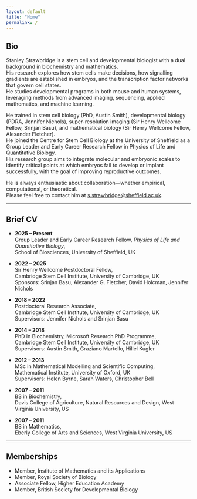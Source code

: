 ```yaml
---
layout: default
title: "Home"
permalink: /
---
```


## Bio

Stanley Strawbridge is a stem cell and developmental biologist with a dual background in biochemistry and mathematics.  
His research explores how stem cells make decisions, how signalling gradients are established in embryos, and the transcription factor networks that govern cell states.  
He studies developmental programs in both mouse and human systems, leveraging methods from advanced imaging, sequencing, applied mathematics, and machine learning.

He trained in stem cell biology (PhD, Austin Smith), developmental biology (PDRA, Jennifer Nichols), super-resolution imaging (Sir Henry Wellcome Fellow, Srinjan Basu), and mathematical biology (Sir Henry Wellcome Fellow, Alexander Fletcher).  
He joined the Centre for Stem Cell Biology at the University of Sheffield as a Group Leader and Early Career Research Fellow in Physics of Life and Quantitative Biology.  
His research group aims to integrate molecular and embryonic scales to identify critical points at which embryos fail to develop or implant successfully, with the goal of improving reproductive outcomes.

He is always enthusiastic about collaboration—whether empirical, computational, or theoretical.  
Please feel free to contact him at [s.strawbridge@sheffield.ac.uk](mailto:s.strawbridge@sheffield.ac.uk).

---

## Brief CV

- **2025 – Present**  
  Group Leader and Early Career Research Fellow, *Physics of Life and Quantitative Biology*,  
  School of Biosciences, University of Sheffield, UK

- **2022 – 2025**  
  Sir Henry Wellcome Postdoctoral Fellow,  
  Cambridge Stem Cell Institute, University of Cambridge, UK  
  Sponsors: Srinjan Basu, Alexander G. Fletcher, David Holcman, Jennifer Nichols

- **2018 – 2022**  
  Postdoctoral Research Associate,  
  Cambridge Stem Cell Institute, University of Cambridge, UK  
  Supervisors: Jennifer Nichols and Srinjan Basu

- **2014 – 2018**  
  PhD in Biochemistry, Microsoft Research PhD Programme,  
  Cambridge Stem Cell Institute, University of Cambridge, UK  
  Supervisors: Austin Smith, Graziano Martello, Hillel Kugler

- **2012 – 2013**  
  MSc in Mathematical Modelling and Scientific Computing,  
  Mathematical Institute, University of Oxford, UK  
  Supervisors: Helen Byrne, Sarah Waters, Christopher Bell

- **2007 – 2011**  
  BS in Biochemistry,  
  Davis College of Agriculture, Natural Resources and Design, West Virginia University, US

- **2007 – 2011**  
  BS in Mathematics,  
  Eberly College of Arts and Sciences, West Virginia University, US

---

## Memberships

- Member, Institute of Mathematics and its Applications
- Member, Royal Society of Biology
- Associate Fellow, Higher Education Academy
- Member, British Society for Developmental Biology
